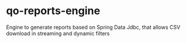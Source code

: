 # qo-reports-engine

Engine to generate reports based on Spring Data Jdbc, that allows CSV download in streaming and dynamic filters 